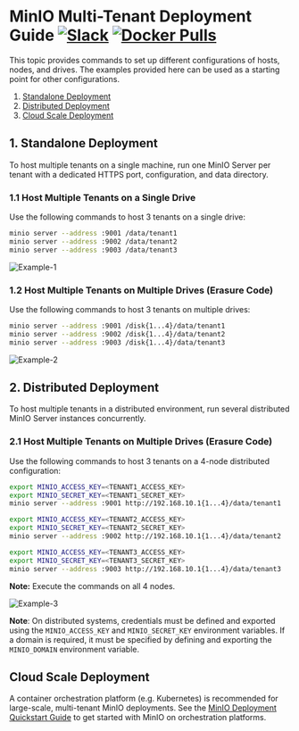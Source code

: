 # MinIO Multi-Tenant Deployment Guide [![Slack](https://slack.min.io/slack?type=svg)](https://slack.min.io) [![Docker Pulls](https://img.shields.io/docker/pulls/minio/minio.svg?maxAge=157680000)](https://hub.docker.com/r/minio/minio/)

This topic provides commands to set up different configurations of hosts, nodes, and drives. The examples provided here can be used as a starting point for other configurations.

1. [Standalone Deployment](#standalone-deployment)
2. [Distributed Deployment](#distributed-deployment)
3. [Cloud Scale Deployment](#cloud-scale-deployment)

## <a name="standalone-deployment"></a>1. Standalone Deployment

To host multiple tenants on a single machine, run one MinIO Server per tenant with a dedicated HTTPS port, configuration, and data directory.

### 1.1 Host Multiple Tenants on a Single Drive

Use the following commands to host 3 tenants on a single drive:

```sh
minio server --address :9001 /data/tenant1
minio server --address :9002 /data/tenant2
minio server --address :9003 /data/tenant3
```

![Example-1](https://github.com/minio/minio/blob/master/docs/screenshots/Example-1.jpg?raw=true)

### 1.2 Host Multiple Tenants on Multiple Drives (Erasure Code)

Use the following commands to host 3 tenants on multiple drives:

```sh
minio server --address :9001 /disk{1...4}/data/tenant1
minio server --address :9002 /disk{1...4}/data/tenant2
minio server --address :9003 /disk{1...4}/data/tenant3
```

![Example-2](https://github.com/minio/minio/blob/master/docs/screenshots/Example-2.jpg?raw=true)

## <a name="distributed-deployment"></a>2. Distributed Deployment

To host multiple tenants in a distributed environment, run several distributed MinIO Server instances concurrently.

### 2.1 Host Multiple Tenants on Multiple Drives (Erasure Code)

Use the following commands to host 3 tenants on a 4-node distributed configuration:

```sh
export MINIO_ACCESS_KEY=<TENANT1_ACCESS_KEY>
export MINIO_SECRET_KEY=<TENANT1_SECRET_KEY>
minio server --address :9001 http://192.168.10.1{1...4}/data/tenant1

export MINIO_ACCESS_KEY=<TENANT2_ACCESS_KEY>
export MINIO_SECRET_KEY=<TENANT2_SECRET_KEY>
minio server --address :9002 http://192.168.10.1{1...4}/data/tenant2

export MINIO_ACCESS_KEY=<TENANT3_ACCESS_KEY>
export MINIO_SECRET_KEY=<TENANT3_SECRET_KEY>
minio server --address :9003 http://192.168.10.1{1...4}/data/tenant3
```

**Note:** Execute the commands on all 4 nodes.

![Example-3](https://github.com/minio/minio/blob/master/docs/screenshots/Example-3.jpg?raw=true)

**Note**: On distributed systems, credentials must be defined and exported using the `MINIO_ACCESS_KEY` and  `MINIO_SECRET_KEY` environment variables. If a domain is required, it must be specified by defining and exporting the `MINIO_DOMAIN` environment variable.

## <a name="cloud-scale-deployment"></a>Cloud Scale Deployment

A container orchestration platform (e.g. Kubernetes) is recommended for large-scale, multi-tenant MinIO deployments. See the [MinIO Deployment Quickstart Guide](https://docs.min.io/docs/minio-deployment-quickstart-guide) to get started with MinIO on orchestration platforms.
